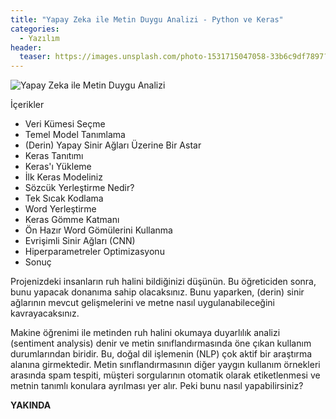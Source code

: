 ```yaml
---
title: "Yapay Zeka ile Metin Duygu Analizi - Python ve Keras"
categories:
  - Yazılım
header:
  teaser: https://images.unsplash.com/photo-1531715047058-33b6c9df7897?ixlib=rb-1.2.1&ixid=eyJhcHBfaWQiOjEyMDd9&auto=format&fit=crop&w=1267&q=80
---
```

![Yapay Zeka ile Metin Duygu Analizi](https://images.unsplash.com/photo-1531715047058-33b6c9df7897?ixlib=rb-1.2.1&ixid=eyJhcHBfaWQiOjEyMDd9&auto=format&fit=crop&w=1267&q=80)

İçerikler
- Veri Kümesi Seçme
- Temel Model Tanımlama
- (Derin) Yapay Sinir Ağları Üzerine Bir Astar
- Keras Tanıtımı
- Keras'ı Yükleme
- İlk Keras Modeliniz
- Sözcük Yerleştirme Nedir?
- Tek Sıcak Kodlama
- Word Yerleştirme
- Keras Gömme Katmanı
- Ön Hazır Word Gömülerini Kullanma
- Evrişimli Sinir Ağları (CNN)
- Hiperparametreler Optimizasyonu
- Sonuç

Projenizdeki insanların ruh halini bildiğinizi düşünün. Bu öğreticiden sonra, bunu yapacak donanıma sahip olacaksınız. Bunu yaparken, (derin) sinir ağlarının mevcut gelişmelerini ve metne nasıl uygulanabileceğini kavrayacaksınız.

Makine öğrenimi ile metinden ruh halini okumaya duyarlılık analizi (sentiment analysis) denir ve metin sınıflandırmasında öne çıkan kullanım durumlarından biridir. Bu, doğal dil işlemenin (NLP) çok aktif bir araştırma alanına girmektedir. Metin sınıflandırmasının diğer yaygın kullanım örnekleri arasında spam tespiti, müşteri sorgularının otomatik olarak etiketlenmesi ve metnin tanımlı konulara ayrılması yer alır. Peki bunu nasıl yapabilirsiniz?

**YAKINDA**

```
```
